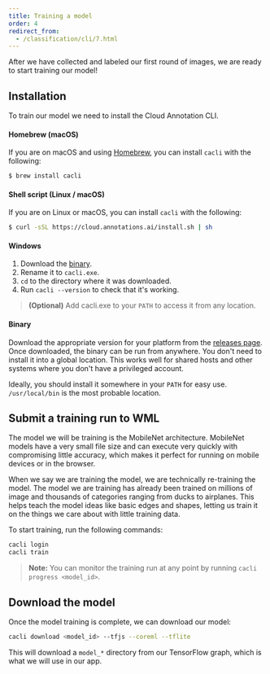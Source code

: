 ```yaml
---
title: Training a model
order: 4
redirect_from:
  - /classification/cli/7.html
---
```

After we have collected and labeled our first round of images, we are ready to start training our model! 

## Installation
To train our model we need to install the Cloud Annotation CLI.

#### Homebrew (macOS)
If you are on macOS and using [Homebrew](https://brew.sh/), you can install `cacli` with the following:
```bash
$ brew install cacli
```

#### Shell script (Linux / macOS)
If you are on Linux or macOS, you can install `cacli` with the following:
```bash
$ curl -sSL https://cloud.annotations.ai/install.sh | sh
```

#### Windows
1. Download the [binary](https://github.com/cloud-annotations/training/releases/download/v1.2.29/cacli_windows_x86_64.exe).
1. Rename it to `cacli.exe`.
1. `cd` to the directory where it was downloaded.
1. Run `cacli --version` to check that it's working.

> **(Optional)** Add cacli.exe to your `PATH` to access it from any location. 

#### Binary
Download the appropriate version for your platform from the [releases page](https://github.com/cloud-annotations/training/releases). Once downloaded, the binary can be run from anywhere. You don't need to install it into a global location. This works well for shared hosts and other systems where you don't have a privileged account.

Ideally, you should install it somewhere in your `PATH` for easy use. `/usr/local/bin` is the most probable location.

## Submit a training run to WML
The model we will be training is the MobileNet architecture. MobileNet models have a very small file size and can execute very quickly with compromising little accuracy, which makes it perfect for running on mobile devices or in the browser.

When we say we are training the model, we are technically re-training the model. The model we are training has already been trained on millions of image and thousands of categories ranging from ducks to airplanes. This helps teach the model ideas like basic edges and shapes, letting us train it on the things we care about with little training data.

To start training, run the following commands:
```bash
cacli login
cacli train
```
> **Note:** You can monitor the training run at any point by running `cacli progress <model_id>`.

## Download the model
Once the model training is complete, we can download our model:
```bash
cacli download <model_id> --tfjs --coreml --tflite
```
This will download a `model_*` directory from our TensorFlow graph, which is what we will use in our app.


